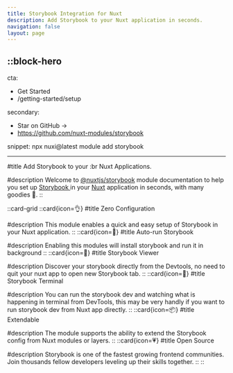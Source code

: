 ```yaml
---
title: Storybook Integration for Nuxt
description: Add Storybook to your Nuxt application in seconds.
navigation: false
layout: page
---
```


<!-- prettier-ignore-start -->
::block-hero
---
cta:
  - Get Started
  - /getting-started/setup

secondary:
  - Star on GitHub →
  - https://github.com/nuxt-modules/storybook

snippet: npx nuxi@latest module add storybook

---
<!-- prettier-ignore-end -->

#title
Add Storybook to your :br Nuxt Applications.

#description
Welcome to [@nuxtjs/storybook](https://github.com/nuxt-modules/storybook) module documentation to help you set up [Storybook ](https://storybook.js.org) in your [Nuxt](https://nuxt.com) application in seconds, with many goodies 🍬.
::

::card-grid
::card{icon=👌}
#title
Zero Configuration

#description
This module enables a quick and easy setup of Storybook in your Nuxt application.
::
::card{icon=🚗}
#title
Auto-run Storybook

#description
Enabling this modules will install storybook and run it in background
::
::card{icon=🎨}
#title
Storybook Viewer

#description
Discover your storybook directly from the Devtools, no need to quit your nuxt app to open new Storybook tab.
::
::card{icon=🔗}
#title
Storybook Terminal

#description
You can run the storybook dev and watching what is happening in terminal from DevTools, this may be very handly if you want to run storybook dev from Nuxt app directly.
::
::card{icon=📦}
#title
Extendable

#description
The module supports the ability to extend the Storybook config from Nuxt modules or layers.
::
::card{icon=💗}
#title
Open Source

#description
Storybook is one of the fastest growing frontend communities. Join thousands fellow developers leveling up their skills together.
::
::
